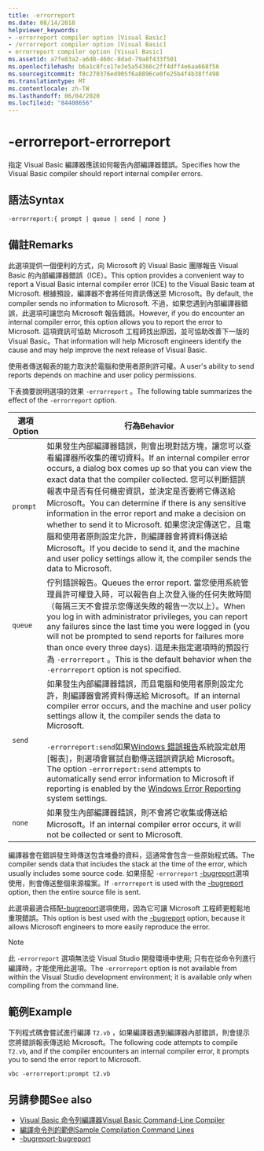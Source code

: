 ```yaml
---
title: -errorreport
ms.date: 08/14/2018
helpviewer_keywords:
- -errorreport compiler option [Visual Basic]
- /errorreport compiler option [Visual Basic]
- errorreport compiler option [Visual Basic]
ms.assetid: a7fe83a2-a6d8-460c-8dad-79a8f433f501
ms.openlocfilehash: b6a1c8fce17e3e5a54366c2ff4dff4e6aa668f56
ms.sourcegitcommit: f8c270376ed905f6a8896ce0fe25b4f4b38ff498
ms.translationtype: MT
ms.contentlocale: zh-TW
ms.lasthandoff: 06/04/2020
ms.locfileid: "84408656"
---
```

# <a name="-errorreport"></a><span data-ttu-id="0d3d1-102">-errorreport</span><span class="sxs-lookup"><span data-stu-id="0d3d1-102">-errorreport</span></span>

<span data-ttu-id="0d3d1-103">指定 Visual Basic 編譯器應該如何報告內部編譯器錯誤。</span><span class="sxs-lookup"><span data-stu-id="0d3d1-103">Specifies how the Visual Basic compiler should report internal compiler errors.</span></span>

## <a name="syntax"></a><span data-ttu-id="0d3d1-104">語法</span><span class="sxs-lookup"><span data-stu-id="0d3d1-104">Syntax</span></span>

```console
-errorreport:{ prompt | queue | send | none }
```

## <a name="remarks"></a><span data-ttu-id="0d3d1-105">備註</span><span class="sxs-lookup"><span data-stu-id="0d3d1-105">Remarks</span></span>

<span data-ttu-id="0d3d1-106">此選項提供一個便利的方式，向 Microsoft 的 Visual Basic 團隊報告 Visual Basic 的內部編譯器錯誤（ICE）。</span><span class="sxs-lookup"><span data-stu-id="0d3d1-106">This option provides a convenient way to report a Visual Basic internal compiler error (ICE) to the Visual Basic team at Microsoft.</span></span> <span data-ttu-id="0d3d1-107">根據預設，編譯器不會將任何資訊傳送至 Microsoft。</span><span class="sxs-lookup"><span data-stu-id="0d3d1-107">By default, the compiler sends no information to Microsoft.</span></span> <span data-ttu-id="0d3d1-108">不過，如果您遇到內部編譯器錯誤，此選項可讓您向 Microsoft 報告錯誤。</span><span class="sxs-lookup"><span data-stu-id="0d3d1-108">However, if you do encounter an internal compiler error, this option allows you to report the error to Microsoft.</span></span> <span data-ttu-id="0d3d1-109">這項資訊可協助 Microsoft 工程師找出原因，並可協助改善下一版的 Visual Basic。</span><span class="sxs-lookup"><span data-stu-id="0d3d1-109">That information will help Microsoft engineers identify the cause and may help improve the next release of Visual Basic.</span></span>

<span data-ttu-id="0d3d1-110">使用者傳送報表的能力取決於電腦和使用者原則許可權。</span><span class="sxs-lookup"><span data-stu-id="0d3d1-110">A user's ability to send reports depends on machine and user policy permissions.</span></span>

<span data-ttu-id="0d3d1-111">下表摘要說明選項的效果 `-errorreport` 。</span><span class="sxs-lookup"><span data-stu-id="0d3d1-111">The following table summarizes the effect of the `-errorreport` option.</span></span>

|<span data-ttu-id="0d3d1-112">選項</span><span class="sxs-lookup"><span data-stu-id="0d3d1-112">Option</span></span>|<span data-ttu-id="0d3d1-113">行為</span><span class="sxs-lookup"><span data-stu-id="0d3d1-113">Behavior</span></span>|
|---|---|
|`prompt`|<span data-ttu-id="0d3d1-114">如果發生內部編譯器錯誤，則會出現對話方塊，讓您可以查看編譯器所收集的確切資料。</span><span class="sxs-lookup"><span data-stu-id="0d3d1-114">If an internal compiler error occurs, a dialog box comes up so that you can view the exact data that the compiler collected.</span></span> <span data-ttu-id="0d3d1-115">您可以判斷錯誤報表中是否有任何機密資訊，並決定是否要將它傳送給 Microsoft。</span><span class="sxs-lookup"><span data-stu-id="0d3d1-115">You can determine if there is any sensitive information in the error report and make a decision on whether to send it to Microsoft.</span></span> <span data-ttu-id="0d3d1-116">如果您決定傳送它，且電腦和使用者原則設定允許，則編譯器會將資料傳送給 Microsoft。</span><span class="sxs-lookup"><span data-stu-id="0d3d1-116">If you decide to send it, and the machine and user policy settings allow it, the compiler sends the data to Microsoft.</span></span>|
|`queue`|<span data-ttu-id="0d3d1-117">佇列錯誤報告。</span><span class="sxs-lookup"><span data-stu-id="0d3d1-117">Queues the error report.</span></span> <span data-ttu-id="0d3d1-118">當您使用系統管理員許可權登入時，可以報告自上次登入後的任何失敗時間（每隔三天不會提示您傳送失敗的報告一次以上）。</span><span class="sxs-lookup"><span data-stu-id="0d3d1-118">When you log in with administrator privileges, you can report any failures since the last time you were logged in (you will not be prompted to send reports for failures more than once every three days).</span></span> <span data-ttu-id="0d3d1-119">這是未指定選項時的預設行為 `-errorreport` 。</span><span class="sxs-lookup"><span data-stu-id="0d3d1-119">This is the default behavior when the `-errorreport` option is not specified.</span></span>|
|`send`|<span data-ttu-id="0d3d1-120">如果發生內部編譯器錯誤，而且電腦和使用者原則設定允許，則編譯器會將資料傳送給 Microsoft。</span><span class="sxs-lookup"><span data-stu-id="0d3d1-120">If an internal compiler error occurs, and the machine and user policy settings allow it, the compiler sends the data to Microsoft.</span></span><br /><br /> <span data-ttu-id="0d3d1-121">`-errorreport:send`如果[Windows 錯誤報告](/windows/desktop/wer/windows-error-reporting)系統設定啟用 [報表]，則選項會嘗試自動傳送錯誤資訊給 Microsoft。</span><span class="sxs-lookup"><span data-stu-id="0d3d1-121">The option `-errorreport:send` attempts to automatically send error information to Microsoft if reporting is enabled by the [Windows Error Reporting](/windows/desktop/wer/windows-error-reporting) system settings.</span></span> |
|`none`|<span data-ttu-id="0d3d1-122">如果發生內部編譯器錯誤，則不會將它收集或傳送給 Microsoft。</span><span class="sxs-lookup"><span data-stu-id="0d3d1-122">If an internal compiler error occurs, it will not be collected or sent to Microsoft.</span></span>|

<span data-ttu-id="0d3d1-123">編譯器會在錯誤發生時傳送包含堆疊的資料，這通常會包含一些原始程式碼。</span><span class="sxs-lookup"><span data-stu-id="0d3d1-123">The compiler sends data that includes the stack at the time of the error, which usually includes some source code.</span></span> <span data-ttu-id="0d3d1-124">如果搭配 `-errorreport` [-bugreport](bugreport.md)選項使用，則會傳送整個來源檔案。</span><span class="sxs-lookup"><span data-stu-id="0d3d1-124">If `-errorreport` is used with the [-bugreport](bugreport.md) option, then the entire source file is sent.</span></span>

<span data-ttu-id="0d3d1-125">此選項最適合搭配[-bugreport](bugreport.md)選項使用，因為它可讓 Microsoft 工程師更輕鬆地重現錯誤。</span><span class="sxs-lookup"><span data-stu-id="0d3d1-125">This option is best used with the [-bugreport](bugreport.md) option, because it allows Microsoft engineers to more easily reproduce the error.</span></span>

> [!NOTE]
> <span data-ttu-id="0d3d1-126">此 `-errorreport` 選項無法從 Visual Studio 開發環境中使用; 只有在從命令列進行編譯時，才能使用此選項。</span><span class="sxs-lookup"><span data-stu-id="0d3d1-126">The `-errorreport` option is not available from within the Visual Studio development environment; it is available only when compiling from the command line.</span></span>

## <a name="example"></a><span data-ttu-id="0d3d1-127">範例</span><span class="sxs-lookup"><span data-stu-id="0d3d1-127">Example</span></span>

<span data-ttu-id="0d3d1-128">下列程式碼會嘗試進行編譯 `T2.vb` ，如果編譯器遇到編譯器內部錯誤，則會提示您將錯誤報表傳送給 Microsoft。</span><span class="sxs-lookup"><span data-stu-id="0d3d1-128">The following code attempts to compile `T2.vb`, and if the compiler encounters an internal compiler error, it prompts you to send the error report to Microsoft.</span></span>

```console
vbc -errorreport:prompt t2.vb
```

## <a name="see-also"></a><span data-ttu-id="0d3d1-129">另請參閱</span><span class="sxs-lookup"><span data-stu-id="0d3d1-129">See also</span></span>

- [<span data-ttu-id="0d3d1-130">Visual Basic 命令列編譯器</span><span class="sxs-lookup"><span data-stu-id="0d3d1-130">Visual Basic Command-Line Compiler</span></span>](index.md)
- [<span data-ttu-id="0d3d1-131">編譯命令列的範例</span><span class="sxs-lookup"><span data-stu-id="0d3d1-131">Sample Compilation Command Lines</span></span>](sample-compilation-command-lines.md)
- [<span data-ttu-id="0d3d1-132">-bugreport</span><span class="sxs-lookup"><span data-stu-id="0d3d1-132">-bugreport</span></span>](bugreport.md)
